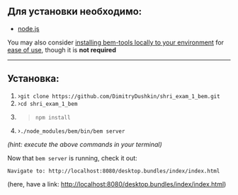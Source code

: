 ## Для установки необходимо:

- [node.js](http://nodejs.org/)

You may also consider [installing bem-tools locally to your environment](http://bem.info/tools/bem/installation/) for [ease of use](#an-easier-more-beautiful-way), though it is **not required**

---

## Установка:

1. ›`git clone https://github.com/DimitryDushkin/shri_exam_1_bem.git`
2. ›`cd shri_exam_1_bem`
3. >`npm install`
4. ›`./node_modules/bem/bin/bem server`

*(hint: execute the above commands in your terminal)*

Now that `bem server` is running, check it out:

````
Navigate to: http://localhost:8080/desktop.bundles/index/index.html
````

(here, have a link: [http://localhost:8080/desktop.bundles/index/index.html](http://localhost:8080/desktop.bundles/index/index.html))
